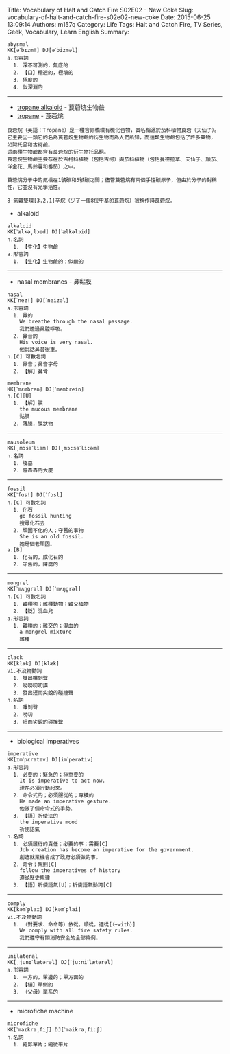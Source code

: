 Title: Vocabulary of Halt and Catch Fire S02E02 - New Coke
Slug: vocabulary-of-halt-and-catch-fire-s02e02-new-coke
Date: 2015-06-25 13:09:14
Authors: m157q
Category: Life
Tags: Halt and Catch Fire, TV Series, Geek, Vocabulary, Learn English
Summary: 

```
abysmal
KK[əˋbɪzm!] DJ[əˋbizməl]
a.形容詞
  1. 深不可測的，無底的
  2. 【口】糟透的，極壞的
  3. 極度的
  4. 似深淵的
```

---

+ [tropane alkaloid](https://en.wikipedia.org/wiki/Tropane_alkaloid) - 莨菪烷生物鹼
+ [tropane](https://en.wikipedia.org/wiki/Tropane) - 莨菪烷 
```
莨菪烷（英語：Tropane）是一種含氮橋環有機化合物，其名稱源於茄科植物莨菪（天仙子）。
它主要因一類它的名為莨菪烷生物鹼的衍生物而為人們所知，而這類生物鹼包括了許多藥物， 如阿托品和古柯鹼。
這兩種生物鹼都含有莨菪烷的衍生物托品酮。
莨菪烷生物鹼主要存在於古柯科植物（包括古柯）與茄科植物（包括曼德拉草、天仙子、顛茄、洋金花、馬鈴薯和番茄）之中。

莨菪烷分子中的氮橋在1號碳和5號碳之間；儘管莨菪烷有兩個手性碳原子，但由於分子的對稱性，它並沒有光學活性。

8-氮雜雙環[3.2.1]辛烷（少了一個8位甲基的莨菪烷）被稱作降莨菪烷。
```
+ alkaloid
```
alkaloid
KK[ˋælkə͵lɔɪd] DJ[ˋælkəlɔid]
n.名詞
  1. 【生化】生物鹼
a.形容詞
  1. 【生化】生物鹼的；似鹼的
```

---

+ nasal membranes - 鼻黏膜
```
nasal
KK[ˋnez!] DJ[ˋneizəl]
a.形容詞
  1. 鼻的
    We breathe through the nasal passage.
    我們透過鼻腔呼吸。
  2. 鼻音的
    His voice is very nasal.
    他說話鼻音很重。
n.[C] 可數名詞
  1. 鼻音；鼻音字母
  2. 【解】鼻骨
```
```
membrane
KK[ˋmɛmbren] DJ[ˋmembrein]
n.[C][U]
  1. 【解】膜
    the mucous membrane
    黏膜
  2. 薄膜，膜狀物
```

---

```
mausoleum
KK[͵mɔsəˋliəm] DJ[͵mɔ:səˋli:əm]
n.名詞
  1. 陵墓
  2. 陰森森的大廈
```

---

```
fossil
KK[ˋfɑs!] DJ[ˋfɔsl]
n.[C] 可數名詞
  1. 化石
    go fossil hunting
    搜尋化石去
  2. 頑固不化的人；守舊的事物
    She is an old fossil.
    她是個老頑固。
a.[B]
  1. 化石的，成化石的
  2. 守舊的，陳腐的
```

---

```
mongrel
KK[ˋmʌŋgrəl] DJ[ˋmʌŋgrəl]
n.[C] 可數名詞
  1. 雜種狗；雜種動物；雜交植物
  2. 【貶】混血兒
a.形容詞
  1. 雜種的；雜交的；混血的
    a mongrel mixture
    雜種
```

---

```
clack
KK[klæk] DJ[klæk]
vi.不及物動詞
  1. 發出嗶剝聲
  2. 嘮嘮叨叨講
  3. 發出短而尖銳的碰撞聲
n.名詞
  1. 嗶剝聲
  2. 嘮叨
  3. 短而尖銳的碰撞聲
```

---

+ biological imperatives

```
imperative
KK[ɪmˋpɛrətɪv] DJ[imˋperətiv]
a.形容詞
  1. 必要的；緊急的；極重要的
    It is imperative to act now.
    現在必須行動起來。
  2. 命令式的；必須服從的；專橫的
    He made an imperative gesture.
    他做了個命令式的手勢。
  3. 【語】祈使法的
    the imperative mood
    祈使語氣
n.名詞
  1. 必須履行的責任；必要的事；需要[C]
    Job creation has become an imperative for the government.
    創造就業機會成了政府必須做的事。
  2. 命令；規則[C]
    follow the imperatives of history
    遵從歷史規律
  3. 【語】祈使語氣[U]；祈使語氣動詞[C]
```

---

```
comply
KK[kəmˋplaɪ] DJ[kəmˋplai]
vi.不及物動詞
  1. （對要求、命令等）依從，順從，遵從[（+with）]
    We comply with all fire safety rules.
    我們遵守有關消防安全的全部條例。
```

---

```
unilateral
KK[͵junɪˋlætərəl] DJ[ˋju:niˋlætərəl]
a.形容詞
  1. 一方的，單邊的；單方面的
  2. 【植】單側的
  3. （父母）單系的
```

---

+ microfiche machine
```
microfiche
KK[ˋmaɪkrə͵fiʃ] DJ[ˋmaikrə͵fi:ʃ]
n.名詞
  1. 縮影單片；縮微平片
```
